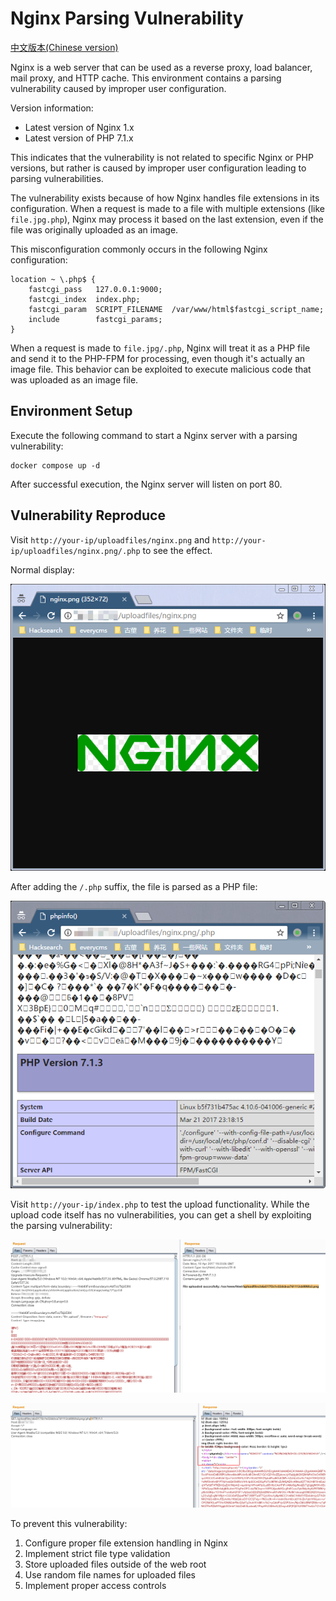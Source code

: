 # Nginx Parsing Vulnerability

[中文版本(Chinese version)](README.zh-cn.md)

Nginx is a web server that can be used as a reverse proxy, load balancer, mail proxy, and HTTP cache. This environment contains a parsing vulnerability caused by improper user configuration.

Version information:

- Latest version of Nginx 1.x
- Latest version of PHP 7.1.x

This indicates that the vulnerability is not related to specific Nginx or PHP versions, but rather is caused by improper user configuration leading to parsing vulnerabilities.

The vulnerability exists because of how Nginx handles file extensions in its configuration. When a request is made to a file with multiple extensions (like `file.jpg.php`), Nginx may process it based on the last extension, even if the file was originally uploaded as an image.

This misconfiguration commonly occurs in the following Nginx configuration:

```nginx
location ~ \.php$ {
    fastcgi_pass   127.0.0.1:9000;
    fastcgi_index  index.php;
    fastcgi_param  SCRIPT_FILENAME  /var/www/html$fastcgi_script_name;
    include        fastcgi_params;
}
```

When a request is made to `file.jpg/.php`, Nginx will treat it as a PHP file and send it to the PHP-FPM for processing, even though it's actually an image file. This behavior can be exploited to execute malicious code that was uploaded as an image file.

## Environment Setup

Execute the following command to start a Nginx server with a parsing vulnerability:

```
docker compose up -d
```

After successful execution, the Nginx server will listen on port 80.

## Vulnerability Reproduce

Visit `http://your-ip/uploadfiles/nginx.png` and `http://your-ip/uploadfiles/nginx.png/.php` to see the effect.

Normal display:

![image](1.jpg)

After adding the `/.php` suffix, the file is parsed as a PHP file:

![image](2.jpg)

Visit `http://your-ip/index.php` to test the upload functionality. While the upload code itself has no vulnerabilities, you can get a shell by exploiting the parsing vulnerability:

![image](3.jpg)

![image](4.jpg)

To prevent this vulnerability:

1. Configure proper file extension handling in Nginx
2. Implement strict file type validation
3. Store uploaded files outside of the web root
4. Use random file names for uploaded files
5. Implement proper access controls
